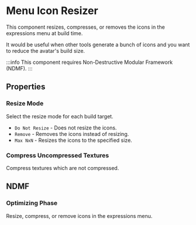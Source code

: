 # Menu Icon Resizer

This component resizes, compresses, or removes the icons in the expressions menu at build time.

It would be useful when other tools generate a bunch of icons and you want to reduce the avatar's build size.

:::info
This component requires Non-Destructive Modular Framework (NDMF).
:::

## Properties

### Resize Mode

Select the resize mode for each build target.

- `Do Not Resize` - Does not resize the icons.
- `Remove` - Removes the icons instead of resizing.
- `Max NxN` - Resizes the icons to the specified size.

### Compress Uncompressed Textures

Compress textures which are not compressed.

## NDMF

### Optimizing Phase

Resize, compress, or remove icons in the expressions menu.
